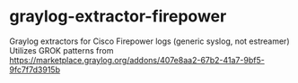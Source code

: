 # graylog-extractor-firepower
Graylog extractors for Cisco Firepower logs (generic syslog, not estreamer)
Utilizes GROK patterns from https://marketplace.graylog.org/addons/407e8aa2-67b2-41a7-9bf5-9fc7f7d3915b
